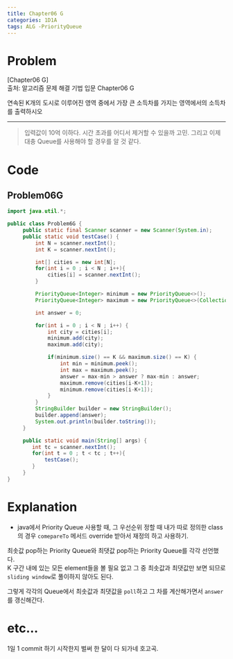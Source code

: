 ```yaml
---
title: Chapter06 G
categories: 1D1A
tags: ALG -PriorityQueue
---
```


# Problem
[Chapter06 G]  
출처: 알고리즘 문제 해결 기법 입문 Chapter06 G  

연속된 K개의 도시로 이루어진 영역 중에서 가장 큰 소득차를 가지는 영역에서의 소득차를 출력하시오  

* * *  

> 입력값이 10억 이하다. 시간 초과를 어디서 제거할 수 있을까 고민. 그리고 이제 대충 Queue를 사용해야 할 경우를 알 것 같다.  

# Code  

## Problem06G  
~~~java
import java.util.*;

public class Problem6G {
     public static final Scanner scanner = new Scanner(System.in);
     public static void testCase() {
         int N = scanner.nextInt();
         int K = scanner.nextInt();

         int[] cities = new int[N];
         for(int i = 0 ; i < N ; i++){
             cities[i] = scanner.nextInt();
         }

         PriorityQueue<Integer> minimum = new PriorityQueue<>();
         PriorityQueue<Integer> maximum = new PriorityQueue<>(Collections.reverseOrder());

         int answer = 0;

         for(int i = 0 ; i < N ; i++) {
             int city = cities[i];
             minimum.add(city);
             maximum.add(city);

             if(minimum.size() == K && maximum.size() == K) {
                 int min = minimum.peek();
                 int max = maximum.peek();
                 answer = max-min > answer ? max-min : answer;
                 maximum.remove(cities[i-K+1]);
                 minimum.remove(cities[i-K+1]);
             }
         }
         StringBuilder builder = new StringBuilder();
         builder.append(answer);
         System.out.println(builder.toString());
     }

     public static void main(String[] args) {
        int tc = scanner.nextInt();
        for(int t = 0 ; t < tc ; t++){
            testCase();
        }
     }
}
~~~

# Explanation  

* java에서 Priority Queue 사용할 때, 그 우선순위 정할 때 내가 따로 정의한 class의 경우 `comepareTo` 메서드 override 받아서 재정의 하고 사용하기.  

최솟값 pop하는 Priority Queue와 최댓값 pop하는 Priority Queue를 각각 선언했다.  
K 구간 내에 있는 모든 element들을 볼 필요 없고 그 중 최솟값과 최댓값만 보면 되므로 `sliding window`로 풀이하지 않아도 된다.  

그렇게 각각의 Queue에서 최솟값과 최댓값을 `poll`하고 그 차를 계산해가면서 `answer` 를 갱신해간다.  


# etc...  
1일 1 commit 하기 시작한지 벌써 한 달이 다 되가네 호고곡.  